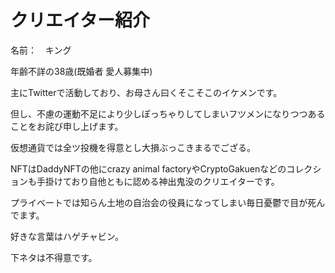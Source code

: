 # クリエイター紹介

名前：　キング​

年齢不詳の38歳(既婚者 愛人募集中)

主にTwitterで活動しており、お母さん曰くそこそこのイケメンです。

但し、不慮の運動不足により少しぽっちゃりしてしまいフツメンになりつつあることをお詫び申し上げます。

仮想通貨では全ツ投機を得意とし大損ぶっこきまるでござる。

NFTはDaddyNFTの他にcrazy animal factoryやCryptoGakuenなどのコレクションも手掛けており自他ともに認める神出鬼没のクリエイターです。

プライベートでは知らん土地の自治会の役員になってしまい毎日憂鬱で目が死んでます。

好きな言葉はハゲチャビン。

下ネタは不得意です。
